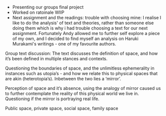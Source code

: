 - Presenting our groups final project
- Worked on ratoinale WIIP 
- Next assignment and the readings: trouble with choosing mine: I realise I like to do the analysis' of text and theories, rather than someone else doing them which is why i had trouble choosing a text for our next assignment. Fortunately Andy allowed me to further self explore a piece of my own, and I decided to find myself an analysis on Haruki Murakami's writings - one of my favourite authors. 

Group text discussion:
The text discusses the definition of space, and how it’s been defined in multiple stances and contexts.

Questioning the boundaries of space, and the unlimitless ephemerality in instances such as utopia’s - and how we relate this to physical spaces that are akin (heterotopia’s). Inbetween the two lies a ‘mirror’. 

Perception of space and it’s absence, using the analogy of mirror caused us to further contemplate the reality of this physical world we live in. Questioning if the mirror is portraying real life. 

Public space, private space, social space, family space
